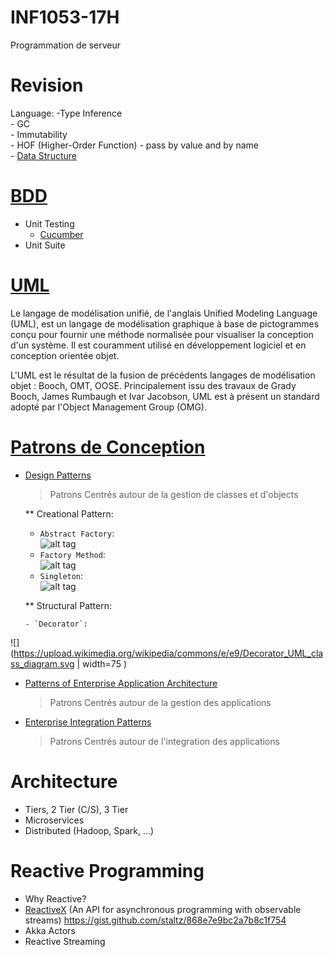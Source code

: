 # INF1053-17H
Programmation de serveur

# Revision
   Language:
     -Type Inference  
     - GC  
     - Immutability  
     - HOF (Higher-Order Function)
     - pass by value and by name   
     - [Data Structure](https://twitter.github.io/scala_school/collections.html)

# [BDD](https://fr.wikipedia.org/wiki/Behavior_driven_development) 
- Unit Testing
   * [Cucumber](https://bitbucket.org/jordipradel/cucumber-scala-example/)
- Unit Suite

# [UML](2.UML)
   Le langage de modélisation unifié, de l'anglais Unified Modeling Language (UML), est un langage de modélisation graphique à base de pictogrammes conçu pour fournir une méthode normalisée pour visualiser la conception d'un système. Il est couramment utilisé en développement logiciel et en conception orientée objet.

   L'UML est le résultat de la fusion de précédents langages de modélisation objet : Booch, OMT, OOSE. Principalement issu des travaux de Grady Booch, James Rumbaugh et Ivar Jacobson, UML est à présent un standard adopté par l'Object Management Group (OMG).

# [Patrons de Conception](https://fr.wikipedia.org/wiki/Patron_de_conception)  
* [Design Patterns](https://en.wikipedia.org/wiki/Design_Patterns)  
   > Patrons Centrés autour de la gestion de classes et d'objects  
   
   ** Creational Pattern:  
   - `Abstract Factory`:   
![alt tag](https://upload.wikimedia.org/wikipedia/commons/4/4c/Abstract_Factory.png) 
   - `Factory Method`:  
![alt tag](https://upload.wikimedia.org/wikipedia/commons/thumb/d/df/New_WikiFactoryMethod.png/734px-New_WikiFactoryMethod.png) 
   - `Singleton`:  
![alt tag](https://upload.wikimedia.org/wikipedia/commons/f/fb/Singleton_UML_class_diagram.svg)
   
   ** Structural Pattern:  
   
      - `Decorator`:   
![](https://upload.wikimedia.org/wikipedia/commons/e/e9/Decorator_UML_class_diagram.svg | width=75 )  

   
* [Patterns of Enterprise Application Architecture](https://www.martinfowler.com/books/eaa.html)  
   > Patrons Centrés autour de la gestion des applications  
* [Enterprise Integration Patterns](http://www.enterpriseintegrationpatterns.com/)  
   > Patrons Centrés autour de l'integration des applications  



# Architecture

- Tiers, 2 Tier (C/S), 3 Tier
- Microservices
- Distributed (Hadoop, Spark, ...)


# Reactive Programming
- Why Reactive?
- [ReactiveX](http://reactivex.io) (An API for asynchronous programming with observable streams)
        https://gist.github.com/staltz/868e7e9bc2a7b8c1f754
- Akka Actors
- Reactive Streaming

